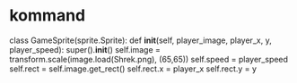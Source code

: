 # kommand
class GameSprite(sprite.Sprite):
        def __init__(self, player_image, player_x, y, player_speed):
            super().__init__()
            self.image = transform.scale(image.load(Shrek.png), (65,65))
            self.speed = player_speed
            self.rect = self.image.get_rect()
            self.rect.x = player_x
            self.rect.y = y

